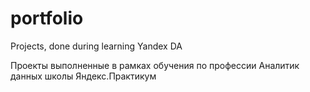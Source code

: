 # portfolio
Projects, done during learning Yandex DA

Проекты выполненные в рамках обучения по професcии Аналитик данных школы Яндекс.Практикум
